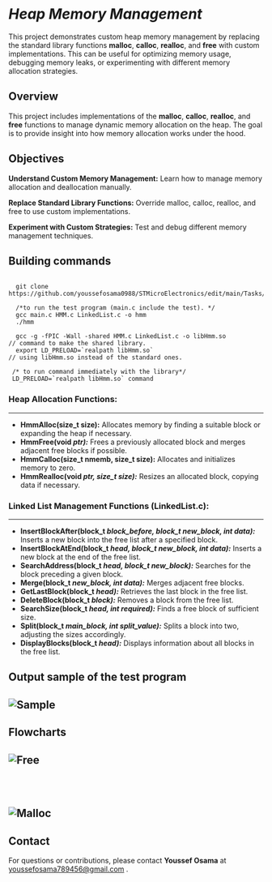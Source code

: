 # *Heap Memory Management*
 This project demonstrates custom heap memory management by replacing the standard library functions **malloc**, **calloc**, **realloc**, and **free** with custom implementations. This can be useful for optimizing memory usage, debugging memory leaks, or experimenting with different memory allocation strategies.
 
## Overview
This project includes implementations of the **malloc**, **calloc**, **realloc**, and **free** functions to manage dynamic memory allocation on the heap. The goal is to provide insight into how memory allocation works under the hood.

## Objectives

   **Understand Custom Memory Management:** Learn how to manage memory allocation and deallocation manually.
   
   **Replace Standard Library Functions:** Override malloc, calloc, realloc, and free to use custom implementations.
   
   **Experiment with Custom Strategies:** Test and debug different memory management techniques.
<br>
## Building commands 
```

  git clone https://github.com/youssefosama0988/STMicroElectronics/edit/main/Tasks/HeapMemoryManahment_phase2

  /*to run the test program (main.c include the test). */
  gcc main.c HMM.c LinkedList.c -o hmm
  ./hmm                                 

  gcc -g -fPIC -Wall -shared HMM.c LinkedList.c -o libHmm.so             // command to make the shared library.
  export LD_PRELOAD=`realpath libHmm.so`                                 // using libHmm.so instead of the standard ones.

 /* to run command immediately with the library*/
 LD_PRELOAD=`realpath libHmm.so` command

```
### Heap Allocation Functions:
---------------------------------
 - **HmmAlloc(size_t size):** Allocates memory by finding a suitable block or expanding the heap if necessary.
 - **HmmFree(void *ptr):*** Frees a previously allocated block and merges adjacent free blocks if possible.
 - **HmmCalloc(size_t nmemb, size_t size):** Allocates and initializes memory to zero.
 - **HmmRealloc(void *ptr, size_t size):*** Resizes an allocated block, copying data if necessary.
   
### Linked List Management Functions (LinkedList.c):
----------------------------------
- **InsertBlockAfter(block_t *block_before, block_t *new_block, int data):****  Inserts a new block into the free list after a specified block.
- **InsertBlockAtEnd(block_t *head, block_t *new_block, int data):**** Inserts a new block at the end of the free list.
- **SearchAddress(block_t *head, block_t *new_block):**** Searches for the block preceding a given block.
- **Merge(block_t *new_block, int data):*** Merges adjacent free blocks.
- **GetLastBlock(block_t *head):*** Retrieves the last block in the free list.
- **DeleteBlock(block_t *block):*** Removes a block from the free list.
- **SearchSize(block_t *head, int required):*** Finds a free block of sufficient size.
- **Split(block_t *main_block, int split_value):*** Splits a block into two, adjusting the sizes accordingly.
- **DisplayBlocks(block_t *head):*** Displays information about all blocks in the free list.
  <br>
## Output sample of the test program
![Sample](https://github.com/user-attachments/assets/e6fa6533-9ce6-4c97-985d-f4256b7c1035)
---------------

## Flowcharts


![Free](https://github.com/user-attachments/assets/eb8b0c80-3bbb-4470-aa10-bcb0bf8cf0c4)
---------------
<br>
<br>

![Malloc](https://github.com/user-attachments/assets/b176e74d-1242-4675-ac29-b9b9f4574127)
---------------

## Contact

For questions or contributions, please contact **Youssef Osama** at youssefosama789456@gmail.com .
